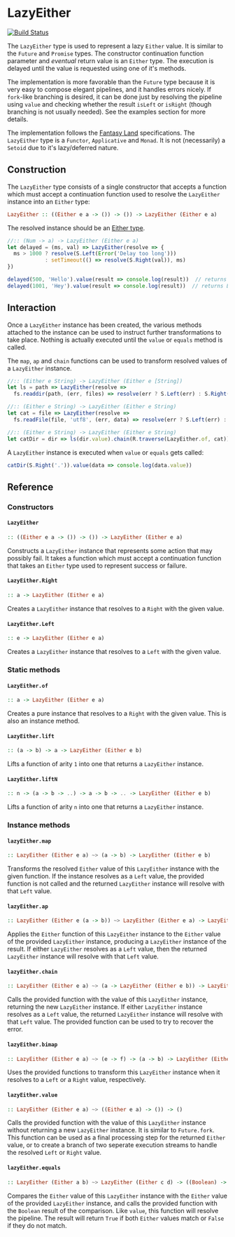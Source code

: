 # LazyEither

[![Build Status](https://travis-ci.org/Risto-Stevcev/lazy-either.svg)](https://travis-ci.org/Risto-Stevcev/lazy-either)

The `LazyEither` type is used to represent a lazy `Either` value. It is similar to the `Future` and `Promise` types. The constructor continuation function parameter and *eventual* return value is an `Either` type. The execution is delayed until the value is requested using one of it's methods.

The implementation is more favorable than the `Future` type because it is very easy to compose elegant pipelines, and it handles errors nicely. If `fork`-like branching is desired, it can be done just by resolving the pipeline using `value` and checking whether the result `isLeft` or `isRight` (though branching is not usually needed). See the examples section for more details.

The implementation follows the [Fantasy Land](https://github.com/fantasyland/fantasy-land) specifications. The `LazyEither` type is a `Functor`, `Applicative` and `Monad`. It is not (necessarily) a `Setoid` due to it's lazy/deferred nature. 


## Construction

The `LazyEither` type consists of a single constructor that accepts a function which must accept a continuation function used to resolve the `LazyEither` instance into an `Either` type: 

```hs
LazyEither :: ((Either e a -> ()) -> ()) -> LazyEither (Either e a)
```

The resolved instance should be an [Either type](https://github.com/ramda/ramda-fantasy/blob/master/docs/Either.md).


```js
//:: (Num -> a) -> LazyEither (Either e a)
let delayed = (ms, val) => LazyEither(resolve => {
  ms > 1000 ? resolve(S.Left(Error('Delay too long')))
            : setTimeout(() => resolve(S.Right(val)), ms)
})
```

```js
delayed(500, 'Hello').value(result => console.log(result))  // returns Right('Hello')
delayed(1001, 'Hey').value(result => console.log(result))  // returns Left(Error('Delay too long'))
```


## Interaction

Once a `LazyEither` instance has been created, the various methods attached to the instance can be used to instruct further transformations to take place. Nothing is actually executed until the `value` or `equals` method is called.

The `map`, `ap` and `chain` functions can be used to transform resolved values of a `LazyEither` instance.

```js
//:: (Either e String) -> LazyEither (Either e [String])
let ls = path => LazyEither(resolve =>
  fs.readdir(path, (err, files) => resolve(err ? S.Left(err) : S.Right(files))))

//:: (Either e String) -> LazyEither (Either e String)
let cat = file => LazyEither(resolve =>
  fs.readFile(file, 'utf8', (err, data) => resolve(err ? S.Left(err) : S.Right(data))))

//:: (Either e String) -> LazyEither (Either e String)
let catDir = dir => ls(dir.value).chain(R.traverse(LazyEither.of, cat)).map(R.join('\n'))
```

A `LazyEither` instance is executed when `value` or `equals` gets called:

```js
catDir(S.Right('.')).value(data => console.log(data.value))
```


## Reference

### Constructors

#### `LazyEither`

```hs
:: ((Either e a -> ()) -> ()) -> LazyEither (Either e a)
```
Constructs a `LazyEither` instance that represents some action that may possibly fail. It takes a function which must accept a continuation function that takes an `Either` type used to represent success or failure. 

#### `LazyEither.Right`
```hs
:: a -> LazyEither (Either e a)
```
Creates a `LazyEither` instance that resolves to a `Right` with the given value.

#### `LazyEither.Left`
```hs
:: e -> LazyEither (Either e a)
```
Creates a `LazyEither` instance that resolves to a `Left` with the given value.


### Static methods

#### `LazyEither.of`
```hs
:: a -> LazyEither (Either e a)
```

Creates a pure instance that resolves to a `Right` with the given value. This is also an instance method.

#### `LazyEither.lift`
```hs
:: (a -> b) -> a -> LazyEither (Either e b)
```

Lifts a function of arity `1` into one that returns a `LazyEither` instance.

#### `LazyEither.liftN`
```hs
:: n -> (a -> b -> ..) -> a -> b -> .. -> LazyEither (Either e b)
```

Lifts a function of arity `n` into one that returns a `LazyEither` instance.


### Instance methods

#### `lazyEither.map`
```hs
:: LazyEither (Either e a) ~> (a -> b) -> LazyEither (Either e b)
```
Transforms the resolved `Either` value of this `LazyEither` instance with the given function. If the instance resolves as a `Left` value, the provided function is not called and the returned `LazyEither` instance will resolve with that `Left` value.

#### `lazyEither.ap`
```hs
:: LazyEither (Either e (a -> b)) ~> LazyEither (Either e a) -> LazyEither (Either e b)
```
Applies the `Either` function of this `LazyEither` instance to the `Either` value of the provided `LazyEither` instance, producing a `LazyEither` instance of the result. If either `LazyEither` resolves as a `Left` value, then the returned `LazyEither` instance will resolve with that `Left` value.

#### `lazyEither.chain`
```hs
:: LazyEither (Either e a) ~> (a -> LazyEither (Either e b)) -> LazyEither (Either e b)
```
Calls the provided function with the value of this `LazyEither` instance, returning the new `LazyEither` instance. If either `LazyEither` instance resolves as a `Left` value, the returned `LazyEither` instance will resolve with that `Left` value. The provided function can be used to try to recover the error.

#### `lazyEither.bimap`
```hs
:: LazyEither (Either e a) ~> (e -> f) -> (a -> b) -> LazyEither (Either f b)
```
Uses the provided functions to transform this `LazyEither` instance when it resolves to a `Left` or a `Right` value, respectively.

#### `lazyEither.value`
```hs
:: LazyEither (Either e a) ~> ((Either e a) -> ()) -> ()
```
Calls the provided function with the value of this `LazyEither` instance without returning a new `LazyEither` instance. It is similar to `Future.fork`. This function can be used as a final processing step for the returned `Either` value, or to create a branch of two seperate execution streams to handle the resolved `Left` or `Right` value.

#### `lazyEither.equals`
```hs
:: LazyEither (Either a b) ~> LazyEither (Either c d) -> ((Boolean) -> ()) -> ()
```
Compares the `Either` value of this `LazyEither` instance with the `Either` value of the provided `LazyEither` instance, and calls the provided function with the `Boolean` result of the comparison. Like `value`, this function will resolve the pipeline. The result will return `True` if both `Either` values match or `False` if they do not match.
